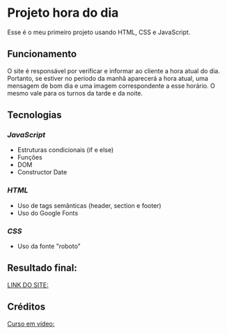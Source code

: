 # **Projeto hora do dia**
 
Esse é o meu primeiro projeto usando HTML, CSS e JavaScript. 

## **Funcionamento**

O site é responsável por verificar e informar ao cliente a hora atual do dia. Portanto, se estiver no período da manhã aparecerá a hora atual, uma mensagem de bom dia e uma imagem correspondente a esse horário. O mesmo vale para os turnos da tarde e da noite.

## **Tecnologias**

### *JavaScript*

* Estruturas condicionais (if e else)
* Funções 
* DOM
* Constructor Date 

### *HTML*

* Uso de tags semânticas (header, section e footer)
* Uso do Google Fonts

### *CSS* 

* Uso da fonte "roboto"

## **Resultado final:**

[LINK DO SITE:](https://layzadev.github.io/meu-primeiro-projeto/)

## **Créditos**

[Curso em vídeo:](https://www.youtube.com/c/CursoemV%C3%ADdeo)
